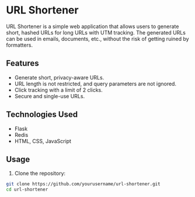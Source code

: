 # URL Shortener

URL Shortener is a simple web application that allows users to generate short, hashed URLs for long URLs with UTM tracking. The generated URLs can be used in emails, documents, etc., without the risk of getting ruined by formatters.

## Features

- Generate short, privacy-aware URLs.
- URL length is not restricted, and query parameters are not ignored.
- Click tracking with a limit of 2 clicks.
- Secure and single-use URLs.

## Technologies Used

- Flask
- Redis
- HTML, CSS, JavaScript

## Usage

1. Clone the repository:

```bash
git clone https://github.com/yourusername/url-shortener.git
cd url-shortener
